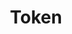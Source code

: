 ---
title: "Token"
bookCollapseSection: true
weight: 5
dashboardAudit: 1
dashboardState: incorrect
dashboardInterface: stable
---